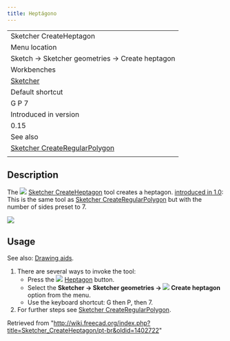 ```yaml
---
title: Heptágono
---
```

|  |
| --- |
| Sketcher CreateHeptagon |
| Menu location |
| Sketch → Sketcher geometries → Create heptagon |
| Workbenches |
| [Sketcher](/Sketcher_Workbench "Sketcher Workbench") |
| Default shortcut |
| G P 7 |
| Introduced in version |
| 0.15 |
| See also |
| [Sketcher CreateRegularPolygon](/Sketcher_CreateRegularPolygon "Sketcher CreateRegularPolygon") |
|  |

## Description

The ![](/images/Sketcher_CreateHeptagon.svg) [Sketcher CreateHeptagon](/Sketcher_CreateHeptagon "Sketcher CreateHeptagon") tool creates a heptagon. [introduced in 1.0](/Release_notes_1.0 "Release notes 1.0"): This is the same tool as [Sketcher CreateRegularPolygon](/Sketcher_CreateRegularPolygon "Sketcher CreateRegularPolygon") but with the number of sides preset to 7.

![](/images/SketcherCreateHeptagonExample.png)

## Usage

See also: [Drawing aids](/Sketcher_Workbench#Drawing_aids "Sketcher Workbench").

1. There are several ways to invoke the tool:
   * Press the ![](/images/Sketcher_CreateHeptagon.svg) [Heptagon](/Sketcher_CreateHeptagon "Sketcher CreateHeptagon") button.
   * Select the **Sketcher → Sketcher geometries → ![](/images/Sketcher_CreateHeptagon.svg) Create heptagon** option from the menu.
   * Use the keyboard shortcut: G then P, then 7.
2. For further steps see [Sketcher CreateRegularPolygon](/Sketcher_CreateRegularPolygon#Usage "Sketcher CreateRegularPolygon").

Retrieved from "<http://wiki.freecad.org/index.php?title=Sketcher_CreateHeptagon/pt-br&oldid=1402722>"